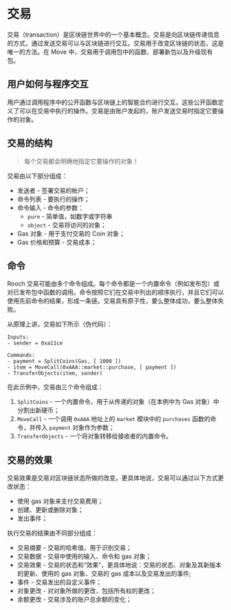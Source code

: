 # 交易

交易（transaction）是区块链世界中的一个基本概念。交易是向区块链传递信息的方式，通过发送交易可以与区块链进行交互。交易用于改变区块链的状态，这是唯一的方法。在 Move 中，交易用于调用包中的函数、部署新包以及升级现有包。

## 用户如何与程序交互

用户通过调用程序中的公开函数与区块链上的智能合约进行交互。这些公开函数定义了可以在交易中执行的操作。交易是由账户发起的，账户发送交易时指定它要操作的对象。

## 交易的结构

> 每个交易都会明确地指定它要操作的对象！

交易由以下部分组成：

- 发送者 - 签署交易的帐户；
- 命令列表 - 要执行的操作；
- 命令输入 - 命令的参数：
  - `pure` - 简单值，如数字或字符串
  - `object` - 交易将访问的对象；
- Gas 对象 - 用于支付交易的 Coin 对象；
- Gas 价格和预算 - 交易成本；

## 命令

Rooch 交易可能由多个命令组成。每个命令都是一个内置命令（例如发布包）或对已发布包中函数的调用。命令按照它们在交易中列出的顺序执行，并且它们可以使用先前命令的结果，形成一条链。交易具有原子性，要么整体成功，要么整体失败。

从原理上讲，交易如下所示（伪代码）：

```
Inputs:
- sender = 0xa11ce

Commands:
- payment = SplitCoins(Gas, [ 1000 ])
- item = MoveCall(0xAAA::market::purchase, [ payment ])
- TransferObjects(item, sender)
```

在此示例中，交易由三个命令组成：

1. `SplitCoins` - 一个内置命令，用于从传递的对象（在本例中为 Gas 对象）中分割出新硬币；
2. `MoveCall` - 一个调用 `0xAAA` 地址上的 `market` 模块中的 `purchases` 函数的命令，并传入 `payment` 对象作为参数；
3. `TransferObjects` - 一个将对象转移给接收者的内置命令。

## 交易的效果

交易效果是交易对区块链状态所做的改变。更具体地说，交易可以通过以下方式更改状态：

- 使用 gas 对象来支付交易费用；
- 创建、更新或删除对象；
- 发出事件；

执行交易的结果由不同部分组成：

- 交易摘要 - 交易的哈希值，用于识别交易；
- 交易数据 - 交易中使用的输入、命令和 gas 对象；
- 交易效果 - 交易的状态和“效果”，更具体地说：交易的状态、对象及其新版本的更新、使用的 gas 对象、交易的 gas 成本以及交易发出的事件;
- 事件 - 交易发出的自定义事件；
- 对象更改 - 对对象所做的更改，包括所有权的更改；
- 余额更改 - 交易涉及的账户总余额的变化；
